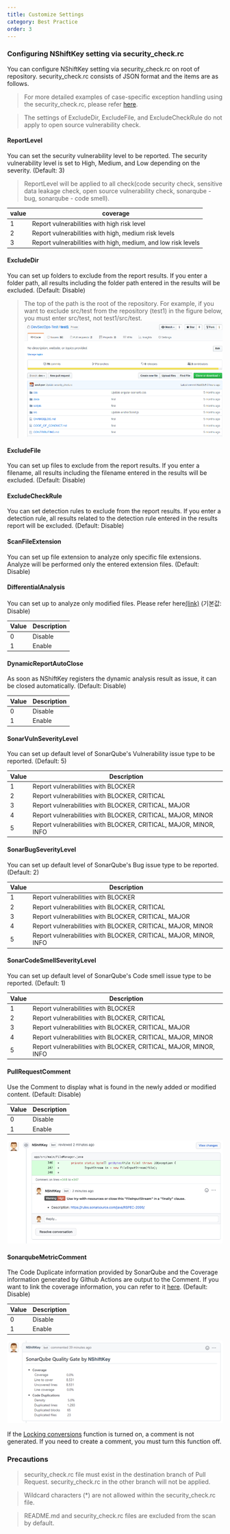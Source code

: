 ```yaml
---
title: Customize Settings
category: Best Practice
order: 3
---
```


### Configuring NShiftKey setting via security_check.rc

You can configure NShiftKey setting via security_check.rc on root of repository. security_check.rc consists of JSON format and the items are as follows.

> For more detailed examples of case-specific exception handling using the security_check.rc, please refer [here](https://naver.github.io/nshiftkey-doc/4-best-practice/exception_setting/).

> The settings of ExcludeDir, ExcludeFile, and ExcludeCheckRule do not apply to open source vulnerability check.


#### ReportLevel
You can set the security vulnerability level to be reported. The security vulnerability level is set to High, Medium, and Low depending on the severity. (Default: 3)
> ReportLevel will be applied to all check(code security check, sensitive data leakage check, open source vulnerability check, sonarqube - bug, sonarqube - code smell).

value | coverage
-- | --
1 | Report vulnerabilities with high risk level
2 | Report vulnerabilities with high, medium risk levels
3 | Report vulnerabilities with high, medium, and low risk levels

#### ExcludeDir
You can set up folders to exclude from the report results. If you enter a folder path, all results including the folder path entered in the results will be excluded. (Default: Disable)
> The top of the path is the root of the repository. For example, if you want to exclude src/test from the repository (test1) in the figure below, you must enter src/test, not test1/src/test.
![](../../images/customizing_example_repo.png)

#### ExcludeFile
You can set up files to exclude from the report results. If you enter a filename, all results including the filename entered in the results will be excluded. (Default: Disable)
#### ExcludeCheckRule
You can set detection rules to exclude from the report results. If you enter a detection rule, all results related to the detection rule entered in the results report will be excluded. (Default: Disable)
#### ScanFileExtension
You can set up file extension to analyze only specific file extensions. Analyze will be performed only the entered extension files. (Default: Disable)
#### DifferentialAnalysis
You can set up to analyze only modified files. Please refer here[(link)](https://naver.github.io/nshiftkey-doc/4-best-practice/differential_analysis) (기본값: Disable)

Value | Description
-- | --
0 | Disable
1 | Enable

#### DynamicReportAutoClose
As soon as NShiftKey registers the dynamic analysis result as issue, it can be closed automatically. (Default: Disable)

Value | Description
-- | --
0 | Disable
1 | Enable

#### SonarVulnSeverityLevel
You can set up default level of SonarQube's Vulnerability issue type to be reported. (Default: 5)

Value | Description
-- | --
1 | Report vulnerabilities with BLOCKER
2 | Report vulnerabilities with BLOCKER, CRITICAL
3 | Report vulnerabilities with BLOCKER, CRITICAL, MAJOR
4 | Report vulnerabilities with BLOCKER, CRITICAL, MAJOR, MINOR
5 | Report vulnerabilities with BLOCKER, CRITICAL, MAJOR, MINOR, INFO

#### SonarBugSeverityLevel
You can set up default level of SonarQube's Bug issue type to be reported. (Default: 2)

Value | Description
-- | --
1 | Report vulnerabilities with BLOCKER
2 | Report vulnerabilities with BLOCKER, CRITICAL
3 | Report vulnerabilities with BLOCKER, CRITICAL, MAJOR
4 | Report vulnerabilities with BLOCKER, CRITICAL, MAJOR, MINOR
5 | Report vulnerabilities with BLOCKER, CRITICAL, MAJOR, MINOR, INFO

#### SonarCodeSmellSeverityLevel
You can set up default level of SonarQube's Code smell issue type to be reported. (Default: 1)

Value | Description
-- | --
1 | Report vulnerabilities with BLOCKER
2 | Report vulnerabilities with BLOCKER, CRITICAL
3 | Report vulnerabilities with BLOCKER, CRITICAL, MAJOR
4 | Report vulnerabilities with BLOCKER, CRITICAL, MAJOR, MINOR
5 | Report vulnerabilities with BLOCKER, CRITICAL, MAJOR, MINOR, INFO

#### PullRequestComment
Use the Comment to display what is found in the newly added or modified content. (Default: Disable)

Value | Description
-- | --
0 | Disable
1 | Enable

![](../../images/pr-comment.png)

#### SonarqubeMetricComment
The Code Duplicate information provided by SonarQube and the Coverage information generated by Github Actions are output to the Comment. If you want to link the coverage information, you can refer to it [here](https://naver.github.io/nshiftkey-doc/4-best-practice/coverage/). (Default: Disable)

Value | Description
-- | --
0 | Disable
1 | Enable

![](../../images/sonar_metric_comment.png)

If the [Locking conversions](https://docs.github.com/en/communities/moderating-comments-and-conversations/locking-conversations) function is turned on, a comment is not generated. If you need to create a comment, you must turn this function off.

### Precautions
> security_check.rc file must exist in the destination branch of Pull Request. security_check.rc in the other branch will not be applied.

> Wildcard characters (*) are not allowed within the security_check.rc file.

> README.md and security_check.rc files are excluded from the scan by default.



